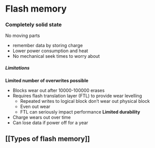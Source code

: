 # Flash memory
### Completely solid state
No moving parts
* remember data by storing charge
* Lower power consumption and heat
* No mechanical seek times to worry about
##### Limitations
**Limited number of overwrites possible**
* Blocks wear out after 10000-100000 erases
* Requires flash translation layer (FTL) to provide wear levelling
	* Repeated writes to logical block don’t wear out physical block
	* Even out wear
	* FTL can seriously impact performance
**Limited durability**
* Charge wears out over time
* Can lose data if power off for a year

## [[Types of flash memory]]